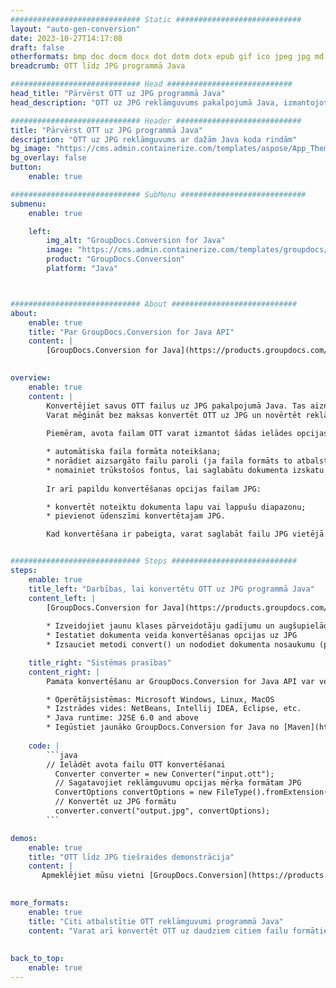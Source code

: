 ```yaml
---
############################# Static ############################
layout: "auto-gen-conversion"
date: 2023-10-27T14:17:08
draft: false
otherformats: bmp doc docm docx dot dotm dotx epub gif ico jpeg jpg md odt ott pdf png psd rtf tex tif tiff txt xps
breadcrumb: OTT līdz JPG programmā Java

############################# Head ############################
head_title: "Pārvērst OTT uz JPG programmā Java"
head_description: "OTT uz JPG reklāmguvums pakalpojumā Java, izmantojot dažas koda rindiņas. Konvertējiet vairāk nekā 160 failu formātus, izmantojot GroupDocs dokumentu konvertēšanas API produktam Java"

############################# Header ############################
title: "Pārvērst OTT uz JPG programmā Java"
description: "OTT uz JPG reklāmguvums ar dažām Java koda rindām"
bg_image: "https://cms.admin.containerize.com/templates/aspose/App_Themes/V3/images/bg/header1.png"
bg_overlay: false
button:
    enable: true

############################# SubMenu ############################
submenu:
    enable: true

    left:
        img_alt: "GroupDocs.Conversion for Java"
        image: "https://cms.admin.containerize.com/templates/groupdocs/images/product-logos/90x90-noborder/groupdocs-conversion-java.png"
        product: "GroupDocs.Conversion"
        platform: "Java"



############################# About ############################
about:
    enable: true
    title: "Par GroupDocs.Conversion for Java API"
    content: |
        [GroupDocs.Conversion for Java](https://products.groupdocs.com/conversion/java/) ir uzlabota failu formātu konvertēšanas API, kas paredzēta konvertēšanai starp populāriem attēlu un dokumentu formātiem, piemēram, Microsoft Office, OpenDocument, PDF, HTML, e-pastu, CAD. un vēl daudz vairāk, izmantojot tikai dažas koda rindiņas. Vietējā API automātiski nosaka oriģinālo dokumentu formātus un piedāvā daudzas iespējas konvertēto dokumentu pielāgošanai. Līdztekus informācijas iegūšanas funkcijai no dokumenta, tā pēc noklusējuma atbalsta arī konvertēšanas rezultātu saglabāšanu kešatmiņā lokālajā diskā. Tomēr jebkura veida kešatmiņu var atbalstīt, ieviešot atbilstošās saskarnes - Amazon S3, Dropbox, Google Drive, Windows Azure, Reddis vai jebkuru citu.
    

overview:
    enable: true
    content: |
        Konvertējiet savus OTT failus uz JPG pakalpojumā Java. Tas aizņem tikai dažas Java koda rindiņas jebkurā jūsu izvēlētā platformā, piemēram, Windows, Linux, macOS.
        Varat mēģināt bez maksas konvertēt OTT uz JPG un novērtēt reklāmguvumu rezultātu kvalitāti. Papildus vienkāršiem failu konvertēšanas skriptiem varat izmēģināt sarežģītākas opcijas, lai ielādētu OTT avota failu un saglabātu JPG izvadi. 
        
        Piemēram, avota failam OTT varat izmantot šādas ielādes opcijas:

        * automātiska faila formāta noteikšana;
        * norādiet aizsargāto failu paroli (ja faila formāts to atbalsta);
        * nomainiet trūkstošos fontus, lai saglabātu dokumenta izskatu.
        
        Ir arī papildu konvertēšanas opcijas failam JPG:

        * konvertēt noteiktu dokumenta lapu vai lappušu diapazonu;
        * pievienot ūdenszīmi konvertētajam JPG.

        Kad konvertēšana ir pabeigta, varat saglabāt failu JPG vietējā faila ceļā vai jebkuras trešās puses krātuvē, piemēram, FTP, Amazon S3, Google diskā, Dropbox utt. Lūdzu, ņemiet vērā - lai konvertētu OTT uz JPG, jums nav jāinstalē nekāda papildu programmatūra, piemēram, MS Office, Open Office, Adobe Acrobat Reader utt.


############################# Steps ############################
steps:
    enable: true
    title_left: "Darbības, lai konvertētu OTT uz JPG programmā Java"
    content_left: |
        [GroupDocs.Conversion for Java](https://products.groupdocs.com/conversion/java/) ļauj izstrādātājiem viegli konvertēt OTT failu uz JPG, izmantojot dažas koda rindiņas.
        
        * Izveidojiet jaunu klases pārveidotāju gadījumu un augšupielādējiet failu OTT ar pilnu ceļu
        * Iestatiet dokumenta veida konvertēšanas opcijas uz JPG
        * Izsauciet metodi convert() un nododiet dokumenta nosaukumu (pilnu ceļu) un formātu (JPG) kā parametru

    title_right: "Sistēmas prasības"
    content_right: |
        Pamata konvertēšanu ar GroupDocs.Conversion for Java API var veikt, izmantojot tikai dažas koda rindiņas. Mūsu API tiek atbalstītas visās lielākajās platformās un operētājsistēmās. Pirms tālāk norādītā koda izpildes pārliecinieties, vai jūsu sistēmā ir instalēti tālāk norādītie priekšnosacījumi.

        * Operētājsistēmas: Microsoft Windows, Linux, MacOS
        * Izstrādes vides: NetBeans, Intellij IDEA, Eclipse, etc.
        * Java runtime: J2SE 6.0 and above
        * Iegūstiet jaunāko GroupDocs.Conversion for Java no [Maven](https://repository.groupdocs.com/webapp/#/artifacts/browse/tree/General/repo/com/groupdocs/groupdocs-conversion)
         
    code: |
        ```java    
        // Ielādēt avota failu OTT konvertēšanai
          Converter converter = new Converter("input.ott");
          // Sagatavojiet reklāmguvumu opcijas mērķa formātam JPG
          ConvertOptions convertOptions = new FileType().fromExtension("jpg").getConvertOptions();
          // Konvertēt uz JPG formātu
          converter.convert("output.jpg", convertOptions);
        ```

demos:
    enable: true
    title: "OTT līdz JPG tiešraides demonstrācija"
    content: |
       Apmeklējiet mūsu vietni [GroupDocs.Conversion](https://products.groupdocs.app/conversion/family) un mēģiniet pārveidot OTT uz JPG tūlīt. Bezmaksas demonstrācijai ir šādas priekšrocības
          

more_formats:
    enable: true
    title: "Citi atbalstītie OTT reklāmguvumi programmā Java"
    content: "Varat arī konvertēt OTT uz daudziem citiem failu formātiem. Lūdzu, skatiet sarakstu zemāk."
       
       
back_to_top:
    enable: true
---
```

